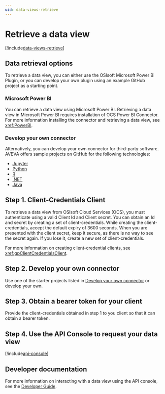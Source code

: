 ```yaml
---
uid: data-views-retrieve
---
```


# Retrieve a data view

[!include[data-views-retrieve](../../_includes/data-views-retrieve.md)]

## Data retrieval options

To retrieve a data view, you can either use the OSIsoft Microsoft Power BI Plugin, or you can develop your own plugin using an example GitHub project as a starting point.

### Microsoft Power BI

You can retrieve a data view using Microsoft Power BI. Retrieving a data view in Microsoft Power BI requires installation of OCS Power BI Connector. For more information installing the connector and retrieving a data view, see <xref:PowerBI>.

### Develop your own connector

Alternatively, you can develop your own connector for third-party software. AVEVA offers sample projects on GitHub for the following technologies:

- [Jupyter](https://github.com/osisoft/sample-adh-data_views_jupyter-python)
- [Python](https://github.com/osisoft/sample-adh-data_views-python)
- [R](https://github.com/osisoft/sample-adh-data_views_r-r)
- [.NET](https://github.com/osisoft/sample-adh-data_views-dotnet)
- [Java](https://github.com/osisoft/sample-adh-data_views-java)

## Step 1. Client-Credentials Client

To retrieve a data view from OSIsoft Cloud Services (OCS), you must authenticate using a valid Client Id and Client secret. You can obtain an Id and secret by creating a set of client-credentials. While creating the client-credentials, accept the default expiry of 3600 seconds. When you are presented with the client secret, keep it secure, as there is no way to see the secret again. If you lose it, create a new set of client-credentials.

For more information on creating client-credential clients, see <xref:gpClientCredentialsClient>.

## Step 2. Develop your own connector 

Use one of the starter projects listed in [Develop your own connector](#develop-your-own-connector) or develop your own.  

## Step 3. Obtain a bearer token for your client 

Provide the client-credentials obtained in step 1 to you client so that it can obtain a bearer token. 
## Step 4. Use the API Console to request your data view 

[!include[api-console](_includes/api-console.md)]

## Developer documentation

For more information on interacting with a data view using the API console, see the [Developer Guide](xref:DataViewsOverview).
